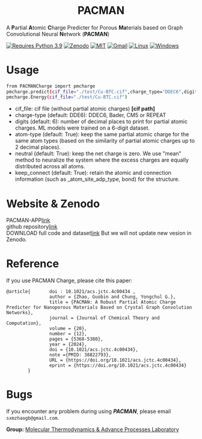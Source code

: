<h1 align="center">PACMAN</h1>

<h4 align="center">

</h4>              

A **P**artial **A**tomic **C**harge Predicter for Porous **Ma**terials based on Graph Convolutional Neural **N**etwork (**PACMAN**)   

[![Requires Python 3.9](https://img.shields.io/badge/Python-3.9-blue.svg?logo=python&logoColor=white)](https://python.org/downloads) [![Zenodo](https://img.shields.io/badge/DOI-10.5281%2Fzenodo.10822403-blue)](https://doi.org/10.5281/zenodo.10822403)  [![MIT](https://img.shields.io/badge/License-MIT-blue.svg)](https://github.com/Chung-Research-Group/PACMAN-charge/LICENSE) [![Gmail](https://img.shields.io/badge/Gmail-D14836?style=for-the-badge&logo=gmail&logoColor=white)](mailto:sxmzhaogb@gmail.com) [![Linux](https://img.shields.io/badge/Linux-FCC624?style=for-the-badge&logo=linux&logoColor=black)]() [![Windows](https://img.shields.io/badge/Windows-0078D6?style=for-the-badge&logo=windows&logoColor=white)]()          


# Usage

```sh      
from PACMANCharge import pmcharge
pmcharge.predict(cif_file="./test/Cu-BTC.cif",charge_type="DDEC6",digits=6,atom_type=True,neutral=True,keep_connect=True)
pmcharge.Energy(cif_file="./test/Cu-BTC.cif")
```

* cif_file: cif file (without partial atomic charges) **[cif path]**                                                            
* charge-type (default: DDE6): DDEC6, Bader, CM5 or REPEAT                                         
* digits (default: 6): number of decimal places to print for partial atomic charges. ML models were trained on a 6-digit dataset.                                                                     
* atom-type (default: True): keep the same partial atomic charge for the same atom types (based on the similarity of partial atomic charges up to 2 decimal places).                                                         
* neutral (default: True): keep the net charge is zero. We use "mean" method to neuralize the system where the excess charges are equally distributed across all atoms.     
* keep_connect (default: True): retain the atomic and connection information (such as _atom_site_adp_type, bond) for the structure.                                                        

# Website & Zenodo
PACMAN-APP[link](https://pacman-charge-mtap.streamlit.app/)       
github repository[link](https://github.com/Chung-Research-Group/PACMAN-charge)                                                                          
DOWNLOAD full code and dataset[link](https://zenodo.org/records/10822403) But we will not update new vesion in Zenodo.            

# Reference
If you use PACMAN Charge, please cite this paper:
```
@article{       doi : 10.1021/acs.jctc.4c00434 ,
                author = {Zhao, Guobin and Chung, Yongchul G.},
                title = {PACMAN: A Robust Partial Atomic Charge Predicter for Nanoporous Materials Based on Crystal Graph Convolution Networks},
                journal = {Journal of Chemical Theory and Computation},
                volume = {20},
                number = {12},
                pages = {5368-5380},
                year = {2024},
                doi = {10.1021/acs.jctc.4c00434},
                note ={PMID: 38822793},
                URL = {https://doi.org/10.1021/acs.jctc.4c00434},
                eprint = {https://doi.org/10.1021/acs.jctc.4c00434}
        }
```

# Bugs

If you encounter any problem during using ***PACMAN***, please email ```sxmzhaogb@gmail.com```.                 

 
**Group:**   [Molecular Thermodynamics & Advance Processes Laboratory](https://sites.google.com/view/mtap-lab)                                
